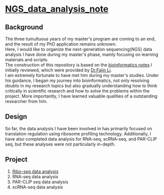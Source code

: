 # **[NGS_data_analysis_note](https://github.com/Zheyu-Ding/NGS_data_analysis_note/)**
## **Background**
The three tumultuous years of my master's program are coming to an end, and the result of my PhD application remains unknown. <br> 
Here, I would like to organize the next-generation sequencing(NGS) data analysis I have done during my master's phase, mainly focusing on learning materials and scripts. <br>
The construction of this repository is based on the [bioinformatics notes](https://github.com/Zheyu-Ding/NGS-data-analysis) I initially reviewed, which were provided by [Dr.Fajin Li](https://scholar.google.com/citations?hl=en&user=Vj3JwOkAAAAJ). <br>
I am extremely fortunate to have met him during my master's studies. Under his guidance, I began my journey into bioinformatics, not only resolving doubts in my research topics but also gradually understanding how to think critically in scientific research and how to solve the problems within the project. More importantly, I have learned valuable qualities of a outstanding researcher from him.

## **Design**
So far, the data analysis I have been involved in has primarily focused on translation regulation using ribosome profiling technology. Additionally, I have also completed data analysis for RNA-seq, scRNA-seq, and PAR-CLIP seq, but these analyses were not particularly in-depth.

## **Project**
1. [Ribo-seq data analysis](https://github.com/Zheyu-Ding/NGS_data_analysis_note/blob/main/Projects/Ribo-seq.md)
2. RNA-seq data analysis
3. PAR-CLIP seq data analysis
4. scRNA-seq data analysis